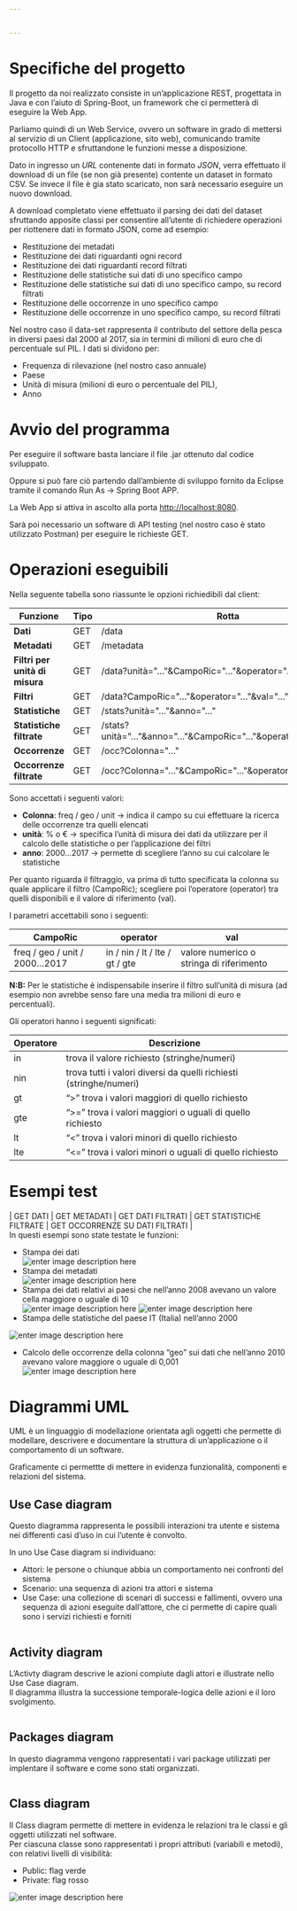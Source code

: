 ```yaml
---


---
```


<h1 id="specifiche-del-progetto">Specifiche del progetto</h1>
<p>Il progetto da noi realizzato consiste in un’applicazione REST, progettata in Java e con l’aiuto di Spring-Boot, un framework che ci permetterà di eseguire la Web App.</p>
<p>Parliamo quindi di un Web Service, ovvero un software in grado di mettersi al servizio di un Client (applicazione, sito web), comunicando tramite protocollo HTTP e sfruttandone le funzioni messe a disposizione.</p>
<p>Dato in ingresso un <em>URL</em> contenente dati in formato <em>JSON</em>, verra effettuato il download di un file (se non già presente) contente un dataset in formato CSV. Se invece il file è gia stato scaricato, non sarà necessario eseguire un nuovo download.</p>
<p>A download completato viene effettuato il parsing dei dati del dataset sfruttando apposite classi per consentire all’utente di richiedere operazioni per riottenere dati in formato JSON, come ad esempio:</p>
<ul>
<li>Restituzione dei metadati</li>
<li>Restituzione dei dati riguardanti ogni record</li>
<li>Restituzione dei dati riguardanti record filtrati</li>
<li>Restituzione delle statistiche sui dati di uno specifico campo</li>
<li>Restituzione delle statistiche sui dati di uno specifico campo, su record filtrati</li>
<li>Restituzione delle occorrenze in uno specifico campo</li>
<li>Restituzione delle occorrenze in uno specifico campo, su record filtrati</li>
</ul>
<p>Nel nostro caso il data-set rappresenta il contributo del settore della pesca in diversi paesi dal 2000 al 2017, sia in termini di milioni di euro che di percentuale sul PIL. I dati si dividono per:</p>
<ul>
<li>Frequenza di rilevazione (nel nostro caso annuale)</li>
<li>Paese</li>
<li>Unità di misura (milioni di euro o percentuale del PIL),</li>
<li>Anno</li>
</ul>
<h1 id="avvio-del-programma">Avvio del programma</h1>
<p>Per eseguire il software basta lanciare il file .jar ottenuto dal codice sviluppato.</p>
<p>Oppure si può fare ciò partendo dall’ambiente di sviluppo fornito da Eclipse tramite il comando Run As -&gt; Spring Boot APP.</p>
<p>La Web App si attiva in ascolto alla porta <a href="http://localhost:8080">http://localhost:8080</a>.</p>
<p>Sarà poi necessario un software di API testing (nel nostro caso è stato utilizzato Postman) per eseguire le richieste GET.</p>
<h1 id="operazioni-eseguibili">Operazioni eseguibili</h1>
<p>Nella seguente tabella sono riassunte le opzioni richiedibili dal client:</p>

<table>
<thead>
<tr>
<th>Funzione</th>
<th>Tipo</th>
<th>Rotta</th>
</tr>
</thead>
<tbody>
<tr>
<td><strong>Dati</strong></td>
<td>GET</td>
<td>/data</td>
</tr>
<tr>
<td><strong>Metadati</strong></td>
<td>GET</td>
<td>/metadata</td>
</tr>
<tr>
<td><strong>Filtri per unità di misura</strong></td>
<td>GET</td>
<td>/data?unità="…"&amp;CampoRic="…"&amp;operator="…"&amp;val="…"</td>
</tr>
<tr>
<td><strong>Filtri</strong></td>
<td>GET</td>
<td>/data?CampoRic="…"&amp;operator="…"&amp;val="…"</td>
</tr>
<tr>
<td><strong>Statistiche</strong></td>
<td>GET</td>
<td>/stats?unità="…"&amp;anno="…"</td>
</tr>
<tr>
<td><strong>Statistiche filtrate</strong></td>
<td>GET</td>
<td>/stats?unità="…"&amp;anno="…"&amp;CampoRic="…"&amp;operator="…"&amp;val="…"</td>
</tr>
<tr>
<td><strong>Occorrenze</strong></td>
<td>GET</td>
<td>/occ?Colonna="…"</td>
</tr>
<tr>
<td><strong>Occorrenze filtrate</strong></td>
<td>GET</td>
<td>/occ?Colonna="…"&amp;CampoRic="…"&amp;operator="…"&amp;val="…"</td>
</tr>
</tbody>
</table><p>Sono accettati i seguenti valori:</p>
<ul>
<li><strong>Colonna</strong>: freq / geo / unit -&gt; indica il campo su cui effettuare la ricerca delle occorrenze tra quelli elencati</li>
<li><strong>unità</strong>: % o € -&gt; specifica l’unità di misura dei dati da utilizzare per il calcolo delle statistiche o per l’applicazione dei filtri</li>
<li><strong>anno</strong>: 2000…2017 -&gt; permette di scegliere l’anno su cui calcolare le statistiche</li>
</ul>
<p>Per quanto riguarda il filtraggio, va prima di tutto specificata la colonna su quale applicare il filtro (CampoRic); scegliere poi l’operatore (operator) tra quelli disponibili e il valore di riferimento (val).</p>
<p>I parametri accettabili sono i seguenti:</p>

<table>
<thead>
<tr>
<th>CampoRic</th>
<th>operator</th>
<th>val</th>
</tr>
</thead>
<tbody>
<tr>
<td>freq / geo / unit / 2000…2017</td>
<td>in / nin / lt / lte / gt / gte</td>
<td>valore numerico o stringa di riferimento</td>
</tr>
</tbody>
</table><p><strong>N:B:</strong> Per le statistiche è indispensabile inserire il filtro sull’unità di misura (ad esempio non avrebbe senso fare una media tra milioni di euro e percentuali).</p>
<p>Gli operatori hanno i seguenti significati:</p>

<table>
<thead>
<tr>
<th>Operatore</th>
<th>Descrizione</th>
</tr>
</thead>
<tbody>
<tr>
<td>in</td>
<td>trova il valore richiesto (stringhe/numeri)</td>
</tr>
<tr>
<td>nin</td>
<td>trova tutti i valori diversi da quelli richiesti (stringhe/numeri)</td>
</tr>
<tr>
<td>gt</td>
<td>“&gt;” trova i valori maggiori di quello richiesto</td>
</tr>
<tr>
<td>gte</td>
<td>“&gt;=” trova i valori maggiori o uguali di quello richiesto</td>
</tr>
<tr>
<td>lt</td>
<td>“&lt;” trova i valori minori di quello richiesto</td>
</tr>
<tr>
<td>lte</td>
<td>“&lt;=” trova i valori minori o uguali di quello richiesto</td>
</tr>
</tbody>
</table><h1 id="esempi-test">Esempi test</h1>
<p>| GET DATI | GET METADATI  | GET DATI FILTRATI | GET STATISTICHE FILTRATE | GET OCCORRENZE SU DATI FILTRATI |<br>
In questi esempi sono state testate le funzioni:</p>
<ul>
<li>Stampa dei dati<br>
<img src="https://lh3.googleusercontent.com/uHx_dvVeqEFNQQ9rkkGedV-L_ZyUIwEDDz9bseHzJJZF7OmvXHDzPE7IEowk_wuOn2itODHFDp3oXQ" alt="enter image description here"></li>
<li>Stampa dei metadati<br>
<img src="https://lh3.googleusercontent.com/qhNkS99zHHYiXY0as-cN7fkQtSM8E5TjXvctI34ZkMnRjcQCalhbSnvOeef_ho2xYAZxioUUzCVlcA" alt="enter image description here"> <img src="https://lh3.googleusercontent.com/8VOORlOLrKxL7p_HAkrJXLnXaw2i1p71s3XeaATQojVhp2Gy9cVKzRzrLvS2MN4jVWS4sS80YCWazg" alt=""></li>
<li>Stampa dei dati relativi ai paesi che nell’anno 2008 avevano un valore cella maggiore o uguale di 10<br>
<img src="https://lh3.googleusercontent.com/Mtmx6Bc0WxwvNa29KA12Y-ISV4ryWhpykV1jb7oq3ubxw_PotKB5OVQFg2Fp6xA3lJ87GToBggPsMw" alt="enter image description here"> <img src="https://lh3.googleusercontent.com/BPN0bFA1Ezjo3uv_mE5P8NPx-Qx7Xrd_0ehNB3GcRpdIxmn4ke-Nn4fR9yxfzx5swe9swL08oxaIBw" alt="enter image description here"></li>
<li>Stampa delle statistiche del paese IT (Italia) nell’anno 2000</li>
</ul>
<p><img src="https://lh3.googleusercontent.com/3VE2RESuE-OdztYNsZ_Fh9yKh9nskzJnkh36F9OMK_Q0-3_wYJ2AFN87drmQD7V3-BTK_Er60IcSMQ" alt="enter image description here"><img src="https://lh3.googleusercontent.com/CPRBMWSX9z4dL6d0rXnXXu4C_e7aAwYo-RWKc16SQwp-zGZh1imL_CCA0eBXGFNO8j2v_BjuRSiUUQ" alt=""></p>
<ul>
<li>Calcolo delle occorrenze della colonna “geo” sui dati che nell’anno 2010 avevano valore maggiore o uguale di 0,001<br>
<img src="https://lh3.googleusercontent.com/rouPw1gqXi5JDu0jrzRUqHzTxDHr-iScfOhJDpDa1I-FkjY6UZNfV554Mve7AwI-nHklNuh5sBdznQ" alt="enter image description here"> <img src="https://lh3.googleusercontent.com/1LmM0JtMUM77NcDe7w40-I3WgY7E5VtGjK474r90kNtlnnSKqZpW4ZmG074zLK937ryKUgbHJZNmdQ" alt=""></li>
</ul>
<h1 id="diagrammi-uml">Diagrammi UML</h1>
<p>UML è un linguaggio di modellazione orientata agli oggetti che permette di modellare, descrivere e documentare la struttura di un’applicazione o il comportamento di un software.</p>
<p>Graficamente ci permettte di mettere in evidenza funzionalità, componenti e relazioni del sistema.</p>
<h2 id="use-case-diagram">Use Case diagram</h2>
<p>Questo diagramma rappresenta le possibili interazioni tra utente e sistema nei differenti casi d’uso in cui l’utente è convolto.</p>
<p>In uno Use Case diagram si individuano:</p>
<ul>
<li>Attori: le persone o chiunque abbia un comportamento nei confronti del sistema</li>
<li>Scenario: una sequenza di azioni tra attori e sistema</li>
<li>Use Case: una collezione di scenari di successi e fallimenti, ovvero una sequenza di azioni eseguite dall’attore, che ci permette di capire quali sono i servizi richiesti e forniti</li>
</ul>
<p><img src="https://lh3.googleusercontent.com/9mjxIH_5wiyZOgr7rTt4yV0llFnc88sDMR1N_zsMKzUNjfMMBpYgynRmMwU_0FlQwbJFJT10mZLKiQ" alt=""></p>
<h2 id="activity-diagram">Activity diagram</h2>
<p>L’Activty diagram descrive le azioni compiute dagli attori e illustrate nello Use Case diagram.<br>
Il diagramma illustra la successione temporale-logica delle azioni e il loro svolgimento.</p>
<p><img src="https://lh3.googleusercontent.com/iXsyyNL04cLXuCBlp7CXXrv9yG_ErErlIjdkavHHb4vf0Cxgg6io1PpwXtKp9A6fLCuRR3KdTgqT2g" alt="" title="ACTIVITY DIAGRAM"></p>
<h2 id="packages-diagram">Packages diagram</h2>
<p>In questo diagramma vengono rappresentati i vari package utilizzati per implentare il software e come sono stati organizzati.</p>
<p><img src="https://lh3.googleusercontent.com/VCAqpehyojEtRld01qJ4qvIiQbV_B0haKindC2C6ZgXsUT1EdF1AC2fkZzZHoujAB2ptjWPLeGJP8g" alt="" title="PACKAGES"></p>
<h2 id="class-diagram">Class diagram</h2>
<p>Il Class diagram permette di mettere in evidenza le relazioni tra le classi e gli oggetti utilizzati nel software.<br>
Per ciascuna classe sono rappresentati i propri attributi (variabili e metodi), con relativi livelli di visibilità:</p>
<ul>
<li>Public: flag verde</li>
<li>Private: flag rosso</li>
</ul>
<p><img src="https://lh3.googleusercontent.com/DEPD_VgvgRgxGZ_T2cxa7lfl6XkjuperqVcNx8mlU6VNeog6rsoMNngc2Y3RXmrJ6SuwuZlNYkH4gw" alt="enter image description here" title="UML"></p>

